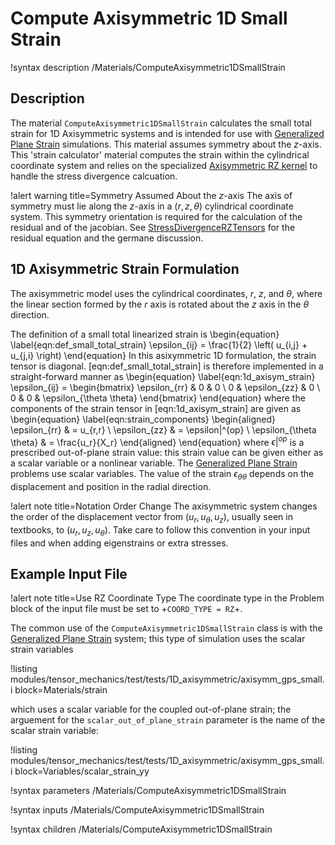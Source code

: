 # Compute Axisymmetric 1D Small Strain

!syntax description /Materials/ComputeAxisymmetric1DSmallStrain

## Description

The material `ComputeAxisymmetric1DSmallStrain` calculates the small total
strain for 1D Axisymmetric systems and is intended for use with
[Generalized Plane Strain](tensor_mechanics/generalized_plane_strain.md) simulations.
This material assumes symmetry about the $z$-axis.
This 'strain calculator' material computes the strain within the cylindrical
coordinate system and relies on the specialized
[Axisymmetric RZ kernel](Kernels/StressDivergenceRZTensors.md) to handle the stress
divergence calcuation.

!alert warning title=Symmetry Assumed About the $z$-axis
The axis of symmetry must lie along the $z$-axis in a $\left(r, z, \theta \right)$
cylindrical coordinate system. This symmetry orientation is required for the
calculation of the residual and of the jacobian.
See [StressDivergenceRZTensors](/StressDivergenceRZTensors.md) for the
residual equation and the germane discussion.

## 1D Axisymmetric Strain Formulation

The axisymmetric model uses the cylindrical coordinates, $r$, $z$, and $\theta$,
where the linear section formed by the $r$ axis is rotated about the $z$ axis in
the $\theta$ direction.

The definition of a small total linearized strain is
\begin{equation}
  \label{eqn:def_small_total_strain}
  \epsilon_{ij} = \frac{1}{2} \left( u_{i,j} + u_{j,i}  \right)
\end{equation}
In this asixymmetric 1D formulation, the strain tensor is diagonal. [eqn:def_small_total_strain]
is therefore implemented in a straight-forward manner as
\begin{equation}
  \label{eqn:1d_axisym_strain}
  \epsilon_{ij} = \begin{bmatrix}
                    \epsilon_{rr} & 0 & 0 \\
                    0 & \epsilon_{zz} & 0 \\
                    0 & 0 & \epsilon_{\theta \theta}
                  \end{bmatrix}
\end{equation}
where the components of the strain tensor in [eqn:1d_axisym_strain] are given as
\begin{equation}
  \label{eqn:strain_components}
  \begin{aligned}
  \epsilon_{rr} & = u_{r,r} \\
  \epsilon_{zz} & = \epsilon|^{op} \\
  \epsilon_{\theta \theta} & = \frac{u_r}{X_r}
  \end{aligned}
\end{equation}
where $\epsilon|^{op}$ is a prescribed out-of-plane strain value: this strain
value can be given either as a scalar variable or a nonlinear variable.
The [Generalized Plane Strain](tensor_mechanics/generalized_plane_strain.md)
problems use scalar variables.
The value of the strain $\epsilon_{\theta \theta}$ depends on the displacement
and position in the radial direction.

!alert note title=Notation Order Change
The axisymmetric system changes the order of the displacement vector from
$(u_r, u_{\theta}, u_z)$, usually seen in textbooks, to $(u_r, u_z, u_{\theta})$.
Take care to follow this convention in your input files and when adding
eigenstrains or extra stresses.


## Example Input File

!alert note title=Use RZ Coordinate Type
The coordinate type in the Problem block of the input file must be set to
+`COORD_TYPE = RZ`+.

The common use of the `ComputeAxisymmetric1DSmallStrain` class is with the
[Generalized Plane Strain](tensor_mechanics/generalized_plane_strain.md) system;
this type of simulation uses the scalar strain variables

!listing modules/tensor_mechanics/test/tests/1D_axisymmetric/axisymm_gps_small.i block=Materials/strain

which uses a scalar variable for the coupled out-of-plane strain; the arguement
for the `scalar_out_of_plane_strain` parameter is the name of the scalar strain
variable:

!listing modules/tensor_mechanics/test/tests/1D_axisymmetric/axisymm_gps_small.i block=Variables/scalar_strain_yy

!syntax parameters /Materials/ComputeAxisymmetric1DSmallStrain

!syntax inputs /Materials/ComputeAxisymmetric1DSmallStrain

!syntax children /Materials/ComputeAxisymmetric1DSmallStrain
